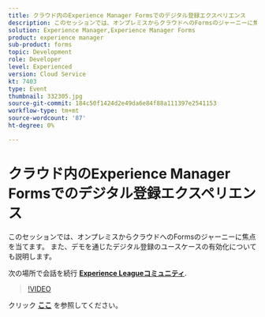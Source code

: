 ```yaml
---
title: クラウド内のExperience Manager Formsでのデジタル登録エクスペリエンス
description: このセッションでは、オンプレミスからクラウドへのFormsのジャーニーに焦点を当てます。 また、デモを通じたデジタル登録のユースケースの有効化についても説明します。
solution: Experience Manager,Experience Manager Forms
product: experience manager
sub-product: forms
topic: Development
role: Developer
level: Experienced
version: Cloud Service
kt: 7403
type: Event
thumbnail: 332305.jpg
source-git-commit: 184c50f1424d2e49da6e84f88a111397e2541153
workflow-type: tm+mt
source-wordcount: '87'
ht-degree: 0%

---
```



# クラウド内のExperience Manager Formsでのデジタル登録エクスペリエンス

このセッションでは、オンプレミスからクラウドへのFormsのジャーニーに焦点を当てます。 また、デモを通じたデジタル登録のユースケースの有効化についても説明します。

次の場所で会話を続行 **[Experience Leagueコミュニティ](http://adobe.ly/36Yd3v6)**.

>[!VIDEO](https://video.tv.adobe.com/v/332305/?quality=12&learn=on&hidetitle=true)

クリック **[ここ](/help/adobe-developers-live/assets/digital-enrollment-aem-forms-cloud.pdf)** を参照してください。
